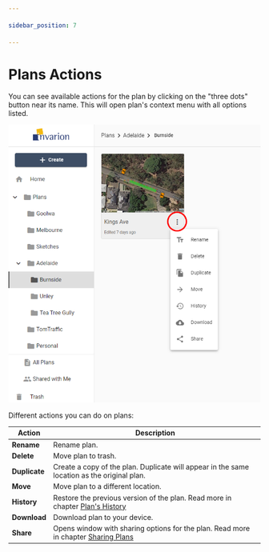 ```yaml
---

sidebar_position: 7

---
```

# Plans Actions

You can see available actions for the plan by clicking on the "three dots" button near its name. This will open plan's context menu with all options listed.

![Plan Actions](./assets/Plan_Actions.png)

Different actions you can do on plans:

|Action|Description|
|---|---|
|**Rename**|Rename plan.|
|**Delete**|Move plan to trash.|
|**Duplicate**|Create a copy of the plan. Duplicate will appear in the same location as the original plan.|
|**Move**|Move plan to a different location.|
|**History**|Restore the previous version of the plan. Read more in chapter [Plan's History](./Plan_s%20History.md)|
|**Download**|Download plan to your device.|
|**Share**|Opens window with sharing options for the plan. Read more in chapter [Sharing Plans](./Sharing%20Plans.md)  |

